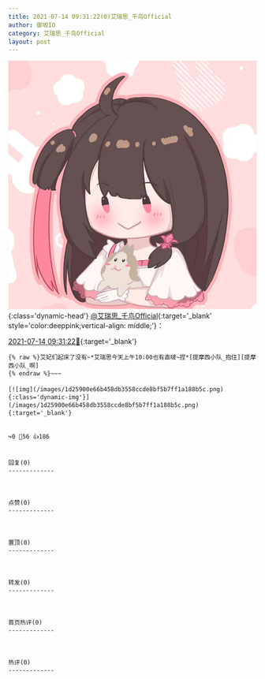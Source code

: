 ```yaml
---
title: 2021-07-14 09:31:22(0)艾瑞思_千鸟Official
author: 御坂IO
category: 艾瑞思_千鸟Official
layout: post
---
```


![img](/images/7e08840c56f251de28bdf766b647bd5fe9a5d50a.jpg){:class='dynamic-head'}
[@艾瑞思_千鸟Official](https://space.bilibili.com/1090010845/dynamic){:target='_blank' style='color:deeppink;vertical-align: middle;'}：

[2021-07-14 09:31:22🔗](https://t.bilibili.com/547126787103268878){:target='_blank'}

~~~
{% raw %}艾妃们起床了没有~*艾瑞思今天上午10:00也有直啵~捏*[提摩西小队_抱住][提摩西小队_啊]
{% endraw %}~~~

[![img](/images/1d25900e66b458db3558ccde8bf5b7ff1a188b5c.png){:class='dynamic-img'}](/images/1d25900e66b458db3558ccde8bf5b7ff1a188b5c.png){:target='_blank'}


↪️0 💬56 👍186


回复(0)
-------------



点赞(0)
-------------



置顶(0)
-------------



转发(0)
-------------



首页热评(0)
-------------



热评(0)
-------------



